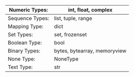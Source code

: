 

| Numeric Types: | int, float,    complex |
| --- | --- |
| Sequence Types: | list, tuple,     range |
| Mapping Type: | dict |
| Set Types: | set, frozenset |
| Boolean Type: | bool |
| Binary Types: | bytes, bytearray,     memoryview |
| None Type: | NoneType |
| Text Type: | str |
